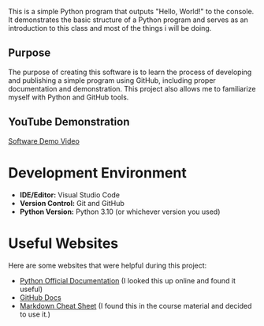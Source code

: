 
This is a simple Python program that outputs "Hello, World!" to the console. It demonstrates the basic structure of a Python program and serves as an introduction to this class and most of the things i will be doing.

## Purpose

The purpose of creating this software is to learn the process of developing and publishing a simple program using GitHub, including proper documentation and demonstration. This project also allows me to familiarize myself with Python and GitHub tools.

## YouTube Demonstration

[Software Demo Video](http://youtube.link.goes.here)

# Development Environment

- **IDE/Editor:** Visual Studio Code  
- **Version Control:** Git and GitHub  
- **Python Version:** Python 3.10 (or whichever version you used)

# Useful Websites

Here are some websites that were helpful during this project:
* [Python Official Documentation](https://docs.python.org/3/) (I looked this up online and found it useful)
* [GitHub Docs](https://docs.github.com/en) 
* [Markdown Cheat Sheet](https://www.markdownguide.org/cheat-sheet/) (I found this in the course material and decided to use it.)